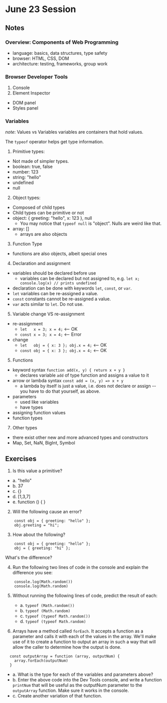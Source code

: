 # June 23 Session

## Notes

### Overview: Components of Web Programming

- language: basics, data structures, type safety
- browser: HTML, CSS, DOM 
- architecture: testing, frameworks, group work

### Browser Developer Tools

1. Console
2. Element Inspector
  - DOM panel
  - Styles panel

### Variables

_note_: Values vs Variables
  variables are containers that hold values.

The `typeof` operator helps get type information.

1. Primitive types: 
  - Not made of simpler types.
  - boolean: true, false
  - number: 123
  - string: "hello"
  - undefined
  - null
2. Object types: 
  - Composed of child types
  - Child types can be primitive or not
  - object: { greeting: "hello", x: 123 }, null
    * You may notice that `typeof null` is "object". Nulls are weird like that.
  - array: []
    * arrays are also objects
3. Function Type
  * functions are also objects, albeit special ones
4. Declaration and assignment
  - variables should be declared before use
    * variables can be declared but not assigned to, e.g.
      `let x; console.log(x) // prints undefined`
  - declaration can be done with keywords `let`, `const`, or `var`.
  - `let` variables can be re-assigned a value.
  - `const` constants cannot be re-assigned a value.
  - `var` acts similar to `let`. Do not use.
5. Variable change VS re-assignment
  - re-assignment
    * `let   x = 3; x = 4;` <-- OK
    * `const x = 3; x = 4;` <-- Error
  - change
    * `let   obj = { x: 3 }; obj.x = 4;` <-- OK
    * `const obj = { x: 3 }; obj.x = 4;` <-- OK

5. Functions
  - keyword syntax `function add(x, y) { return x + y }`
    * declares variable `add` of type function and assigns a value to it
  - arrow or lambda syntax `const add = (x, y) => x + y`
    * a lambda by itself is just a value, i.e. does not declare or assign -- you have to do that yourself, as above.
  - parameters
    * used like variables
    * have types 
  - assigning function values
  - function types
7. Other types
  - there exist other new and more advanced types and constructors
  - Map, Set, NaN, BigInt, Symbol

## Exercises

1. Is this value a primitive?
  - a. "hello"
  - b. 37
  - c. {}
  - d. [1,3,7]
  - e. function () { }

2. Will the following cause an error?
```
    const obj = { greeting: "hello" };
    obj.greeting = "hi";
```
3. How about the following?
```
    const obj = { greeting: "hello" };
    obj = { greeting: "hi" };
```
  What's the difference?


4. Run the following two lines of code in the console and explain the difference you see:
```
    console.log(Math.random())
    console.log(Math.random) 
```
5. Without running the following lines of code, predict the result of each:
    - a. `typeof (Math.random())`
    - b. `typeof (Math.random)`
    - c. `typeof (typeof Math.random())`
    - d. `typeof (typeof Math.random)`

6. Arrays have a method called `forEach`. It accepts a function as a parameter and calls it with each of the values in the array. We'll make use of it to create a function to output an array in such a way that will allow the caller to determine how the output is done.
  ```
    const outputArray = function (array, outputNum) { 
      array.forEach(outputNum)
    }
  ```
  
  + a. What is the type for each of the variables and parameters above?
  + b. Enter the above code into the Dev Tools console, and write a function `printNum` that will be useful as the outputNum parameter to the `outputArray` function. Make sure it works in the console.
  + c. Create another variation of that function.

